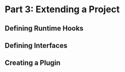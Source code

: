 # Part 3: Extending a Project

## Defining Runtime Hooks

## Defining Interfaces

## Creating a Plugin

